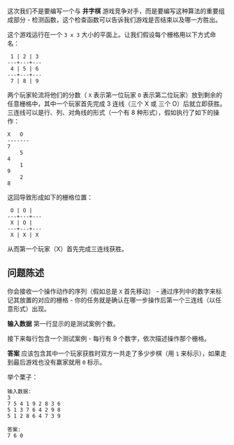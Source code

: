 这次我们不是要编写一个与 **井字棋** 游戏竞争对手，而是要编写这种算法的重要组成部分 - 检测函数，这个检查函数可以告诉我们游戏是否结束以及哪一方胜出。

这个游戏运行在一个 `3 x 3` 大小的平面上。让我们假设每个栅格用以下方式命名：

     1 | 2 | 3
    ---+---+---
     4 | 5 | 6
    ---+---+---
     7 | 8 | 9

两个玩家轮流将他们的分数（ `X` 表示第一位玩家 `O` 表示第二位玩家）放到剩余的任意栅格中，其中一个玩家首先完成 3 连线（三个 X 或 三个 O）后就立即获胜。三连线可以是行、列、对角线的形式（一个有 8 种形式），假如执行了如下的操作：

    X   O
    -------
    7
        5
    4
        1
    9
        2
    8

这回导致形成如下的栅格位置：

     O | O |  
    ---+---+---
     X | O |  
    ---+---+---
     X | X | X

从而第一个玩家（X）首先完成三连线获胜。

## 问题陈述

你会接收一个操作动作的序列（假如总是 `X` 首先移动） - 通过序列中的数字来标记其放置的对应的栅格 - 你的任务就是确认在哪一步操作后第一个三连线（以任意形式）出现。

**输入数据** 第一行显示的是测试案例个数。

接下来每行包含一个测试案例 - 每行有 9 个数字，依次描述操作那个栅格。

**答案** 应该包含其中一个玩家获胜时双方一共走了多少步棋（用 `1` 来标示），如果走到最后游戏也没有赢家就用 `0` 标示。

举个栗子：

    输入数据:
    3
    7 5 4 1 9 2 8 3 6
    5 1 3 7 6 4 2 9 8
    5 1 2 8 6 4 7 3 9

    答案:
    7 6 0

